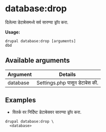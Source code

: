# database:drop
दिलेल्या डेटाबेसमध्ये सर्व सारण्या ड्रॉप करा.

**Usage:**
```
drupal database:drop [arguments]
dbd
```

## Available arguments
Argument | Details
---------|-------------
database | Settings.php पासून डेटाबेस की.

## Examples
* वितर्क वर निर्दिष्ट डेटाबेसवर सारण्या ड्रॉप करा.
```
drupal database:drop \
  <database>
```
